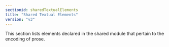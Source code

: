 ```yaml
---
sectionid: sharedTextualElements
title: "Shared Textual Elements"
version: "v3"
---
```


This section lists elements declared in the shared module that pertain to the encoding
of
prose.

